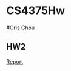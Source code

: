 # CS4375Hw

#Cris Chou

## HW2
[Report](https://htmlpreview.github.io/?https://github.com/crischou/CS4375Hw/Hw2/Homework_2.html)
